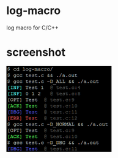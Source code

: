 # log-macro
log macro for C/C++

# screenshot
![screenshot](https://github.com/sasdf/log-macro/blob/master/log-macro.png?raw=true)
